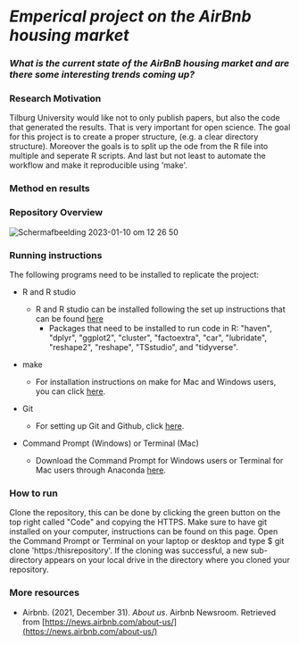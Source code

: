 # *Emperical project on the AirBnb housing market*
### *What is the current state of the AirBnB housing market and are there some interesting trends coming up?*

### **Research Motivation**
Tilburg University would like not to only publish papers, but also the code that generated the results. That is very important for open science. The goal for this project is to create a proper structure, (e.g. a clear directory structure). Moreover the goals is to split up the ode from the R file into multiple and seperate R scripts. And last but not least to automate the workflow and make it reproducible using 'make'.

### **Method en results**

### **Repository Overview**

![Schermafbeelding 2023-01-10 om 12 26 50](https://user-images.githubusercontent.com/98963939/211540400-b74ae7fb-8771-4e38-816a-95d31094538c.png)

### **Running instructions**

The following programs need to be installed to replicate the project:<br/>

- R and R studio<br/>
    - R and R studio can be installed following the set up instructions that can be found [here](https://tilburgsciencehub.com/building-blocks/configure-your-computer/statistics-and-computation/r/) <br/>
      - Packages that need to be installed to run code in R: "haven", "dplyr", "ggplot2", "cluster", "factoextra", "car", "lubridate", "reshape2", "reshape", "TSstudio", and "tidyverse". <br/>
  
- make <br/>
    - For installation instructions on make for Mac and Windows users, you can click [here](https://tilburgsciencehub.com/building-blocks/configure-your-computer/automation-and-workflows/make/).

- Git
    - For setting up Git and Github, click [here](https://tilburgsciencehub.com/building-blocks/configure-your-computer/statistics-and-computation/git/).
  
- Command Prompt (Windows) or Terminal (Mac)  <br/>
    - Download the Command Prompt for Windows users or Terminal for Mac users through Anaconda [here](https://www.anaconda.com/products/individual).
  

### How to run <br/>
Clone the repository, this can be done by clicking the green button on the top right called "Code" and copying the HTTPS. Make sure to have git installed on your computer, instructions can be found on this page. Open the Command Prompt or Terminal on your laptop or desktop and type $ git clone 'https:/thisrepository'. If the cloning was successful, a new sub-directory appears on your local drive in the directory where you cloned your repository.

### **More resources**
-  Airbnb. (2021, December 31). *About us*. Airbnb Newsroom. Retrieved from [https://news.airbnb.com/about-us/](https://news.airbnb.com/about-us/)

